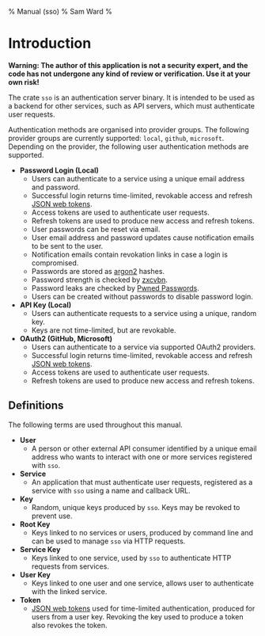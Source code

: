 % Manual (sso)
% Sam Ward
%

# Introduction

**Warning: The author of this application is not a security expert, and the code has not undergone any kind of review or verification. Use it at your own risk!**

The crate `sso` is an authentication server binary. It is intended to be used as a backend for other services, such as API servers, which must authenticate user requests.

Authentication methods are organised into provider groups. The following provider groups are currently supported: `local`, `github`, `microsoft`. Depending on the provider, the following user authentication methods are supported.

- **Password Login (Local)**
  - Users can authenticate to a service using a unique email address and password.
  - Successful login returns time-limited, revokable access and refresh [JSON web tokens](https://jwt.io/).
  - Access tokens are used to authenticate user requests.
  - Refresh tokens are used to produce new access and refresh tokens.
  - User passwords can be reset via email.
  - User email address and password updates cause notification emails to be sent to the user.
  - Notification emails contain revokation links in case a login is compromised.
  - Passwords are stored as [argon2](https://en.wikipedia.org/wiki/Argon2) hashes.
  - Password strength is checked by [zxcvbn](https://github.com/shssoichiro/zxcvbn-rs).
  - Password leaks are checked by [Pwned Passwords](pwned-passwords).
  - Users can be created without passwords to disable password login.
- **API Key (Local)**
  - Users can authenticate requests to a service using a unique, random key.
  - Keys are not time-limited, but are revokable.
- **OAuth2 (GitHub, Microsoft)**
  - Users can authenticate to a service via supported OAuth2 providers.
  - Successful login returns time-limited, revokable access and refresh [JSON web tokens](https://jwt.io/).
  - Access tokens are used to authenticate user requests.
  - Refresh tokens are used to produce new access and refresh tokens.

## Definitions

The following terms are used throughout this manual.

- **User**
  - A person or other external API consumer identified by a unique email address who wants to interact with one or more services registered with `sso`.
- **Service**
  - An application that must authenticate user requests, registered as a service with `sso` using a name and callback URL.
- **Key**
  - Random, unique keys produced by `sso`. Keys may be revoked to prevent use.
- **Root Key**
  - Keys linked to no services or users, produced by command line and can be used to manage `sso` via HTTP requests.
- **Service Key**
  - Keys linked to one service, used by `sso` to authenticate HTTP requests from services.
- **User Key**
  - Keys linked to one user and one service, allows user to authenticate with the linked service.
- **Token**
  - [JSON web tokens](https://jwt.io/) used for time-limited authentication, produced for users from a user key. Revoking the key used to produce a token also revokes the token.

